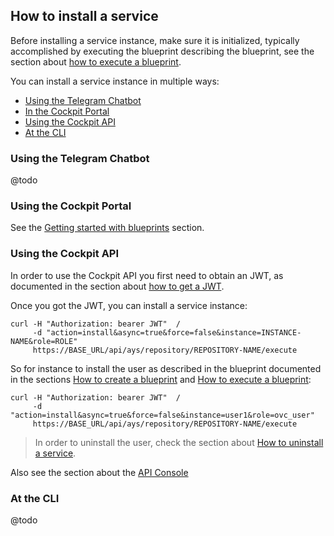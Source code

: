 ## How to install a service

Before installing a service instance, make sure it is initialized, typically accomplished by executing the blueprint describing the blueprint, see the section about [how to execute a blueprint](../Execute_blueprint/Execute_blueprint.md).

You can install a service instance in multiple ways:

- [Using the Telegram Chatbot](#telegram)
- [In the Cockpit Portal](#portal)
- [Using the Cockpit API](#api)
- [At the CLI](#cli)

<a id="telegram"></a>
### Using the Telegram Chatbot

@todo


<a id="portal"></a>
### Using the Cockpit Portal

See the [Getting started with blueprints](../../Getting_started_with_blueprints/Getting_started_with_blueprints.md) section.


<a id="api"></a>
### Using the Cockpit API

In order to use the Cockpit API you first need to obtain an JWT, as documented in the section about [how to get a JWT](../Get_JWT/Get_JWT.md).

Once you got the JWT, you can install a service instance:

```
curl -H "Authorization: bearer JWT"  /
     -d "action=install&async=true&force=false&instance=INSTANCE-NAME&role=ROLE"
     https://BASE_URL/api/ays/repository/REPOSITORY-NAME/execute
```

So for instance to install the user as described in the blueprint documented in the sections [How to create a blueprint](../Create_blueprint/Create_blueprint.md) and [How to execute a blueprint](../Execute_blueprint/Execute_blueprint.md):

```
curl -H "Authorization: bearer JWT"  /
     -d "action=install&async=true&force=false&instance=user1&role=ovc_user"
     https://BASE_URL/api/ays/repository/REPOSITORY-NAME/execute
```

> In order to uninstall the user, check the section about [How to uninstall a service](../Uninstall_service/Uninstall_service.md).

Also see the section about the [API Console](../../API_Console/API_Console.md)

<a id="cli"></a>
### At the CLI

@todo

